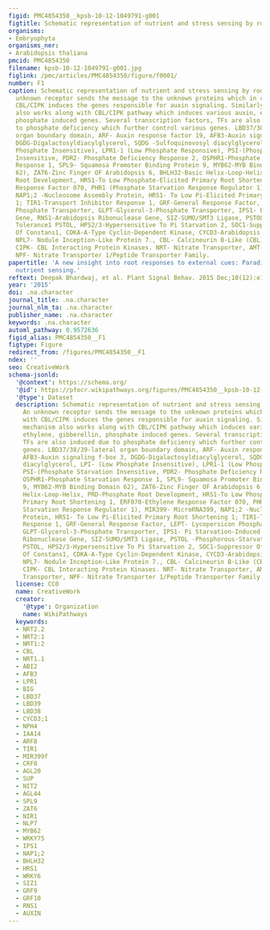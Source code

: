```yaml
---
figid: PMC4854350__kpsb-10-12-1049791-g001
figtitle: Schematic representation of nutrient and stress sensing by root cell
organisms:
- Embryophyta
organisms_ner:
- Arabidopsis thaliana
pmcid: PMC4854350
filename: kpsb-10-12-1049791-g001.jpg
figlink: /pmc/articles/PMC4854350/figure/f0001/
number: F1
caption: Schematic representation of nutrient and stress sensing by root cell. An
  unknown receptor sends the message to the unknown proteins which in connection with
  CBL/CIPK induces the genes responsible for auxin signaling. Similarly other mechanism
  also works along with CBL/CIPK pathway which induces various auxin, ethylene, gibberellin,
  phosphate induced genes. Several transcription factors, TFs are also induced due
  to phosphate deficiency which further control various genes. LBD37/38/39-lateral
  organ boundary domain, ARF- Auxin response factor 19, AFB3-Auxin signaling f-box 3,
  DGDG-Digalactosyldiacylglycerol, SQDG -Sulfoquinovosyl diacylglycerol, LPI- (Low
  Phosphate Insensitive), LPR1-1 (Low Phosphate Responsive), PSI-(Phosphate Starvation
  Insensitive, PDR2- Phosphate Deficiency Response 2, OSPHR1-Phosphate Starvation
  Response 1, SPL9- Squamosa Promoter Binding Protein 9, MYB62-MYB Binding Domain
  62), ZAT6-Zinc Finger OF Arabidopsis 6, BHLH32-Basic Helix-Loop-Helix, PRD-Phosphate
  Root Development, HRS1-To Low Phosphate-Elicited Primary Root Shortening 1, ERF070-Ethylene
  Response Factor 070, PHR1 (Phosphate Starvation Response Regulator 1), MIR399- MicroRNA399,
  NAP1;2 -Nucleosome Assembly Protein, HRS1- To Low Pi-Elicited Primary Root Shortening
  1; TIR1-Transport Inhibitor Response 1, GRF-General Response Factor, LEPT- Lycopersicon
  Phosphate Transporter, GLPT-Glycerol-3-Phosphate Transporter, IPS1- Pi Starvation-Induced
  Gene, RNS1-Arabidopsis Ribonuclease Gene, SIZ-SUMO/SMT3 Ligase, PSTOL -Phosphorous-Starvation
  Tolerance1 PSTOL, HPS2/3-Hypersensitive To Pi Starvation 2, SOC1-Suppressor Of Overexpression
  Of Constans1, CDKA-A-Type Cyclin-Dependent Kinase, CYCD3-Arabidopsis Cyclin D3,
  NPL7- Nodule Inception-Like Protein 7., CBL- Calcineurin B-Like (CBL) Proteins,
  CIPK- CBL Interacting Protein Kinases. NRT- Nitrate Transporter, AMT- Ammonium Transporter,
  NPF- Nitrate Transporter 1/Peptide Transporter Family.
papertitle: 'A new insight into root responses to external cues: Paradigm shift in
  nutrient sensing.'
reftext: Deepak Bhardwaj, et al. Plant Signal Behav. 2015 Dec;10(12):e1049791.
year: '2015'
doi: .na.character
journal_title: .na.character
journal_nlm_ta: .na.character
publisher_name: .na.character
keywords: .na.character
automl_pathway: 0.9572636
figid_alias: PMC4854350__F1
figtype: Figure
redirect_from: /figures/PMC4854350__F1
ndex: ''
seo: CreativeWork
schema-jsonld:
  '@context': https://schema.org/
  '@id': https://pfocr.wikipathways.org/figures/PMC4854350__kpsb-10-12-1049791-g001.html
  '@type': Dataset
  description: Schematic representation of nutrient and stress sensing by root cell.
    An unknown receptor sends the message to the unknown proteins which in connection
    with CBL/CIPK induces the genes responsible for auxin signaling. Similarly other
    mechanism also works along with CBL/CIPK pathway which induces various auxin,
    ethylene, gibberellin, phosphate induced genes. Several transcription factors,
    TFs are also induced due to phosphate deficiency which further control various
    genes. LBD37/38/39-lateral organ boundary domain, ARF- Auxin response factor 19,
    AFB3-Auxin signaling f-box 3, DGDG-Digalactosyldiacylglycerol, SQDG -Sulfoquinovosyl
    diacylglycerol, LPI- (Low Phosphate Insensitive), LPR1-1 (Low Phosphate Responsive),
    PSI-(Phosphate Starvation Insensitive, PDR2- Phosphate Deficiency Response 2,
    OSPHR1-Phosphate Starvation Response 1, SPL9- Squamosa Promoter Binding Protein
    9, MYB62-MYB Binding Domain 62), ZAT6-Zinc Finger OF Arabidopsis 6, BHLH32-Basic
    Helix-Loop-Helix, PRD-Phosphate Root Development, HRS1-To Low Phosphate-Elicited
    Primary Root Shortening 1, ERF070-Ethylene Response Factor 070, PHR1 (Phosphate
    Starvation Response Regulator 1), MIR399- MicroRNA399, NAP1;2 -Nucleosome Assembly
    Protein, HRS1- To Low Pi-Elicited Primary Root Shortening 1; TIR1-Transport Inhibitor
    Response 1, GRF-General Response Factor, LEPT- Lycopersicon Phosphate Transporter,
    GLPT-Glycerol-3-Phosphate Transporter, IPS1- Pi Starvation-Induced Gene, RNS1-Arabidopsis
    Ribonuclease Gene, SIZ-SUMO/SMT3 Ligase, PSTOL -Phosphorous-Starvation Tolerance1
    PSTOL, HPS2/3-Hypersensitive To Pi Starvation 2, SOC1-Suppressor Of Overexpression
    Of Constans1, CDKA-A-Type Cyclin-Dependent Kinase, CYCD3-Arabidopsis Cyclin D3,
    NPL7- Nodule Inception-Like Protein 7., CBL- Calcineurin B-Like (CBL) Proteins,
    CIPK- CBL Interacting Protein Kinases. NRT- Nitrate Transporter, AMT- Ammonium
    Transporter, NPF- Nitrate Transporter 1/Peptide Transporter Family.
  license: CC0
  name: CreativeWork
  creator:
    '@type': Organization
    name: WikiPathways
  keywords:
  - NRT2.2
  - NRT2:1
  - NRT1:2
  - CBL
  - NRT1.1
  - ABI2
  - AFB3
  - LPR1
  - BIG
  - LBD37
  - LBD39
  - LBD38
  - CYCD3;1
  - NPH4
  - IAA14
  - ARF8
  - TIR1
  - MIR399f
  - CRF8
  - AGL20
  - SUP
  - NIT2
  - AGL44
  - SPL9
  - ZAT6
  - NIR1
  - NLP7
  - MYB62
  - WRKY75
  - IPS1
  - NAP1;2
  - BHLH32
  - HRS1
  - WRKY6
  - SIZ1
  - GRF9
  - GRF10
  - RNS1
  - AUXIN
---
```

